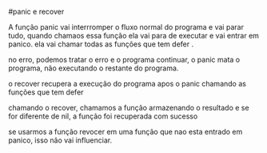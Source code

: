 #panic e recover

A função panic vai interrromper o fluxo normal do programa e vai parar tudo, quando chamaos essa função
ela vai para de executar e vai entrar em panico. ela vai chamar todas as funções que tem defer .

no erro, podemos tratar o erro e o programa continuar, o panic mata o programa, não executando o restante do programa.

o recover recupera a execução do programa apos o panic chamando as funções que tem defer

chamando o recover, chamamos a função armazenando o resultado e se for diferente de nil, a função foi recuperada com sucesso

se usarmos a função revocer em uma função que nao esta entrado em panico, isso não vai influenciar.
